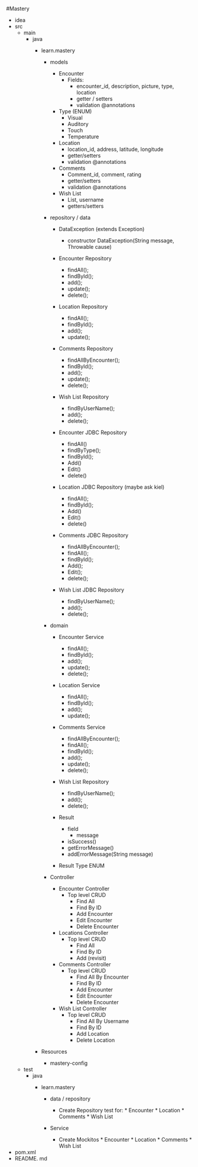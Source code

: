 #Mastery
* idea
* src
    * main
        * java
            * learn.mastery

                * models
                    * Encounter
                        * Fields:
                            * encounter_id, description, picture, type, location
                            * getter / setters
                            * validation @annotations
                    * Type (ENUM)
                        * Visual
                        * Auditory
                        * Touch
                        * Temperature 
                    * Location
                        * location_id, address, latitude, longitude 
                        * getter/setters
                        * validation @annotations
                    * Comments 
                        * Comment_id, comment, rating    
                        * getter/setters
                        * validation @annotations
                    * Wish List
                        * List<Location>, username
                        * getters/setters

                * repository / data
                    * DataException (extends Exception)
                        * constructor DataException(String message, Throwable cause)

                    * Encounter Repository
                        * findAll();
                        * findById();
                        * add();
                        * update();
                        * delete();

                    * Location Repository
                        * findAll();
                        * findById();
                        * add();
                        * update();
                    
                    * Comments Repository
                        * findAllByEncounter();
                        * findById();
                        * add();
                        * update();
                        * delete();

                    * Wish List Repository
                        * findByUserName();
                        * add();
                        * delete();    

                    * Encounter JDBC Repository
                        * findAll()
                        * findByType();
                        * findById();
                        * Add()
                        * Edit()
                        * delete()

                    * Location JDBC Repository (maybe ask kiel)
                        * findAll();
                        * findById();
                        * Add()
                        * Edit()
                        * delete()
          
                    * Comments JDBC Repository
                        * findAllByEncounter();
                        * findAll();
                        * findById();
                        * Add();
                        * Edit();
                        * delete();

                    * Wish List JDBC Repository
                        * findByUserName();
                        * add();
                        * delete();     
          
                * domain
                    * Encounter Service
                        * findAll();
                        * findById();
                        * add();
                        * update();
                        * delete();

                    * Location Service
                        * findAll();
                        * findById();
                        * add();
                        * update();
                    
                    * Comments Service
                        * findAllByEncounter();
                        * findAll();
                        * findById();
                        * add();
                        * update();
                        * delete();

                    * Wish List Repository
                        * findByUserName();
                        * add();
                        * delete();     

                    * Result
                        * field 
                            * message 
                        * isSuccess()
                        * getErrorMessage()
                        * addErrorMessage(String message)    
                    
                    * Result Type ENUM

                * Controller
                    * Encounter Controller
                        * Top level CRUD    
                            * Find All
                            * Find By ID
                            * Add Encounter 
                            * Edit Encounter
                            * Delete Encounter
                    * Locations Controller
                        * Top level CRUD    
                            * Find All
                            * Find By ID
                            * Add (revisit)
                    * Comments Controller
                        * Top level CRUD    
                            * Find All By Encounter
                            * Find By ID
                            * Add Encounter 
                            * Edit Encounter
                            * Delete Encounter
                    * Wish List Controller
                        * Top level CRUD    
                            * Find All By Username
                            * Find By ID
                            * Add Location
                            * Delete Location

            * Resources
                * mastery-config
    * test 
        * java
            * learn.mastery

                * data / repository
                  * Create Repository test for: 
                        * Encounter
                        * Location
                        * Comments
                        * Wish List

                * Service 
                  * Create Mockitos 
                        * Encounter
                        * Location
                        * Comments
                        * Wish List
* pom.xml
* README. md  